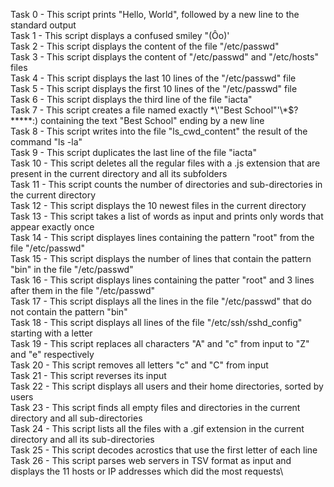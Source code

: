 Task 0 - This script prints "Hello, World", followed by a new line to the standard output\
Task 1 - This script displays a confused smiley "(Ôo)'\
Task 2 - This script displays the content of the file "/etc/passwd"\
Task 3 - This script displays the content of "/etc/passwd" and "/etc/hosts" files\
Task 4 - This script displays the last 10 lines of the "/etc/passwd" file\
Task 5 - This script displays the first 10 lines of the "/etc/passwd" file\
Task 6 - This script displays the third line of the file "iacta"\
Task 7 - This script creates a file named exactly \*\\'"Best School"\'\\*$\?\*\*\*\*\*:) containing the text "Best School" ending by a new line\
Task 8 - This script writes into the file "ls_cwd_content" the result of the command "ls -la"\
Task 9 - This script duplicates the last line of the file "iacta"\
Task 10 - This script deletes all the regular files with a .js extension that are present in the current directory and all its subfolders\
Task 11 - This script counts the number of directories and sub-directories in the current directory\
Task 12 - This script displays the 10 newest files in the current directory\
Task 13 - This script takes a list of words as input and prints only words that appear exactly once\
Task 14 - This script displayes lines containing the pattern "root" from the file "/etc/passwd"\
Task 15 - This script displays the number of lines that contain the pattern "bin" in the file "/etc/passwd"\
Task 16 - This script displays lines containing the patter "root" and 3 lines after them in the file "/etc/passwd"\
Task 17 - This script displays all the lines in the file "/etc/passwd" that do not contain the pattern "bin"\
Task 18 - This script displays all lines of the file "/etc/ssh/sshd_config" starting with a letter\
Task 19 - This script replaces all characters "A" and "c" from input to "Z" and "e" respectively\
Task 20 - This script removes all letters "c" and "C" from input\
Task 21 - This script reverses its input\
Task 22 - This script displays all users and their home directories, sorted by users\
Task 23 - This script finds all empty files and directories in the current directory and all sub-directories\
Task 24 - This script lists all the files with a .gif extension in the current directory and all its sub-directories\
Task 25 - This script decodes acrostics that use the first letter of each line\
Task 26 - This script parses web servers in TSV format as input and displays the 11 hosts or IP addresses which did the most requests\
